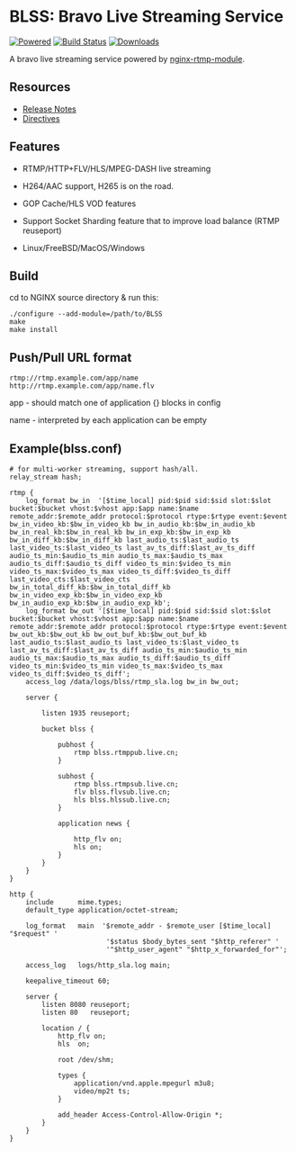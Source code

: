 
# BLSS: Bravo Live Streaming Service 

[![Powered][1]][2] [![Build Status][3]][4] [![Downloads][5]][6]

[1]: https://img.shields.io/badge/nginx--rtmp--module-Powered-blue.svg
[2]: https://github.com/arut/nginx-rtmp-module
[3]: https://travis-ci.org/gnolizuh/BLSS.svg?branch=master
[4]: https://travis-ci.org/gnolizuh/BLSS
[5]: https://img.shields.io/github/downloads/atom/atom/total.svg
[6]: https://github.com/gnolizuh/BLSS/releases

A bravo live streaming service powered by [nginx-rtmp-module](https://github.com/arut/nginx-rtmp-module).

## Resources

* [Release Notes](https://github.com/gnolizuh/BLSS/wiki/releasenote)
* [Directives](https://github.com/gnolizuh/BLSS/wiki/directives)

## Features

* RTMP/HTTP+FLV/HLS/MPEG-DASH live streaming

* H264/AAC support, H265 is on the road.

* GOP Cache/HLS VOD features

* Support Socket Sharding feature that to improve load balance (RTMP reuseport)

* Linux/FreeBSD/MacOS/Windows

## Build

cd to NGINX source directory & run this:

    ./configure --add-module=/path/to/BLSS
    make
    make install

## Push/Pull URL format

    rtmp://rtmp.example.com/app/name
    http://rtmp.example.com/app/name.flv

app -  should match one of application {}
         blocks in config

name - interpreted by each application
         can be empty

## Example(blss.conf)

    # for multi-worker streaming, support hash/all.
    relay_stream hash;

    rtmp {
        log_format bw_in  '[$time_local] pid:$pid sid:$sid slot:$slot bucket:$bucket vhost:$vhost app:$app name:$name remote_addr:$remote_addr protocol:$protocol rtype:$rtype event:$event bw_in_video_kb:$bw_in_video_kb bw_in_audio_kb:$bw_in_audio_kb bw_in_real_kb:$bw_in_real_kb bw_in_exp_kb:$bw_in_exp_kb bw_in_diff_kb:$bw_in_diff_kb last_audio_ts:$last_audio_ts last_video_ts:$last_video_ts last_av_ts_diff:$last_av_ts_diff audio_ts_min:$audio_ts_min audio_ts_max:$audio_ts_max audio_ts_diff:$audio_ts_diff video_ts_min:$video_ts_min video_ts_max:$video_ts_max video_ts_diff:$video_ts_diff last_video_cts:$last_video_cts bw_in_total_diff_kb:$bw_in_total_diff_kb bw_in_video_exp_kb:$bw_in_video_exp_kb bw_in_audio_exp_kb:$bw_in_audio_exp_kb';
        log_format bw_out '[$time_local] pid:$pid sid:$sid slot:$slot bucket:$bucket vhost:$vhost app:$app name:$name remote_addr:$remote_addr protocol:$protocol rtype:$rtype event:$event bw_out_kb:$bw_out_kb bw_out_buf_kb:$bw_out_buf_kb last_audio_ts:$last_audio_ts last_video_ts:$last_video_ts last_av_ts_diff:$last_av_ts_diff audio_ts_min:$audio_ts_min audio_ts_max:$audio_ts_max audio_ts_diff:$audio_ts_diff video_ts_min:$video_ts_min video_ts_max:$video_ts_max video_ts_diff:$video_ts_diff';
        access_log /data/logs/blss/rtmp_sla.log bw_in bw_out;
    
        server {

            listen 1935 reuseport;

            bucket blss {

                pubhost {
                    rtmp blss.rtmppub.live.cn;
                }

                subhost {
                    rtmp blss.rtmpsub.live.cn;
                    flv blss.flvsub.live.cn;
                    hls blss.hlssub.live.cn;
                }

                application news {

                    http_flv on;
                    hls on;
                }
            }
        }
    }
    
    http {
        include      mime.types;
        default_type application/octet-stream;

        log_format   main  '$remote_addr - $remote_user [$time_local] "$request" '
                            '$status $body_bytes_sent "$http_referer" '
                            '"$http_user_agent" "$http_x_forwarded_for"';

        access_log   logs/http_sla.log main;

        keepalive_timeout 60;

        server {
            listen 8080 reuseport;
            listen 80   reuseport;
    
            location / {
                http_flv on;
                hls  on;
    
                root /dev/shm;

                types {
                    application/vnd.apple.mpegurl m3u8;
                    video/mp2t ts;
                }
    
                add_header Access-Control-Allow-Origin *;
            }
        }
    }
